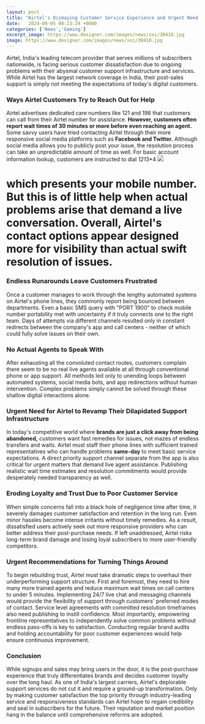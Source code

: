 ```yaml
---
layout: post
title: "Airtel's Dismaying Customer Service Experience and Urgent Need for Improvement"
date:   2024-09-05 08:23:29 +0000
categories: ['News','Gaming']
excerpt_image: https://www.dexigner.com/images/news/xxi/30418.jpg
image: https://www.dexigner.com/images/news/xxi/30418.jpg
---
```


Airtel, India's leading telecom provider that serves millions of subscribers nationwide, is facing serious customer dissatisfaction due to ongoing problems with their abysmal customer support infrastructure and services. While Airtel has the largest network coverage in India, their post-sales support is simply not meeting the expectations of today's digital customers. 
### Ways Airtel Customers Try to Reach Out for Help
Airtel advertises dedicated care numbers like 121 and 198 that customers can call from their Airtel number for assistance. **However, customers often report wait times of 30 minutes or more before even reaching an agent.** Some savvy users have tried contacting Airtel through their more responsive social media platforms such as **Facebook and Twitter.** Although social media allows you to publicly post your issue, the resolution process can take an unpredictable amount of time as well. 
For basic account information lookup, customers are instructed to dial *121*3*4
![](https://www.alltechbuzz.net/wp-content/uploads/2019/04/Airtel-Customer-Care.jpg)
# which presents your mobile number. But this is of little help when actual problems arise that demand a live conversation. Overall, Airtel's contact options appear designed more for visibility than actual swift resolution of issues.
### Endless Runarounds Leave Customers Frustrated  
Once a customer manages to work through the lengthy automated systems on Airtel's phone lines, they commonly report being bounced between departments. Even a basic SMS query with "PORT 1900" to check mobile number portability met with uncertainty if it truly connects one to the right team. Days of attempts via different channels resulted only in constant redirects between the company's app and call centers - neither of which could fully solve issues on their own. 
### No Actual Agents to Speak With
After exhausting all the convoluted contact routes, customers complain there seem to be no real live agents available at all through conventional phone or app support. All methods led only to unending loops between automated systems, social media bots, and app redirections without human intervention. Complex problems simply cannot be solved through these shallow digital interactions alone.
### Urgent Need for Airtel to Revamp Their Dilapidated Support Infrastructure
In today's competitive world where **brands are just a click away from being abandoned,** customers want fast remedies for issues, not mazes of endless transfers and waits. Airtel must staff their phone lines with sufficient trained representatives who can handle problems **same-day** to meet basic service expectations. A direct priority support channel separate from the app is also critical for urgent matters that demand live agent assistance. Publishing realistic wait time estimates and resolution commitments would provide desperately needed transparency as well. 
### Eroding Loyalty and Trust Due to Poor Customer Service
When simple concerns fall into a black hole of negligence time after time, it severely damages customer satisfaction and retention in the long run. Even minor hassles become intense irritants without timely remedies. As a result, dissatisfied users actively seek out more responsive providers who can better address their post-purchase needs. If left unaddressed, Airtel risks long-term brand damage and losing loyal subscribers to more user-friendly competitors.  
### Urgent Recommendations for Turning Things Around
To begin rebuilding trust, Airtel must take dramatic steps to overhaul their underperforming support structure. First and foremost, they need to hire many more trained agents and reduce maximum wait times on call centers to under 5 minutes. Implementing 24/7 live chat and messaging channels would provide the flexibility of support through customers' preferred modes of contact. Service level agreements with committed resolution timeframes also need publishing to instill confidence. Most importantly, empowering frontline representatives to independently solve common problems without endless pass-offs is key to satisfaction. Conducting regular brand audits and holding accountability for poor customer experiences would help ensure continuous improvement. 
### Conclusion
While signups and sales may bring users in the door, it is the post-purchase experience that truly differentiates brands and decides customer loyalty over the long haul. As one of India's largest carriers, Airtel's deplorable support services do not cut it and require a ground-up transformation. Only by making customer satisfaction the top priority through industry-leading service and responsiveness standards can Airtel hope to regain credibility and seal in subscribers for the future. Their reputation and market position hang in the balance until comprehensive reforms are adopted.